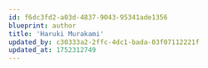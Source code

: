 ```yaml
---
id: f6dc3fd2-a03d-4837-9043-95341ade1356
blueprint: author
title: 'Haruki Murakami'
updated_by: c30333a2-2ffc-4dc1-bada-03f07112221f
updated_at: 1752312749
---
```

